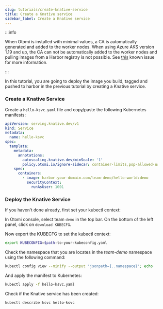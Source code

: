 ```yaml
---
slug: tutorials/create-knative-service
title: Create a Knative service
sidebar_label: Create a Knative service
---
```


:::info

When Otomi is installed with minimal values, a CA is automatically generated and added to the worker nodes. When using Azure AKS version 1.19 and up, the CA can not be automatically added to the worker nodes and pulling images from a Harbor registry is not possible. See [this](/docs/sre/known-issues/custom-ca) known issue for more information.

:::

In this tutorial, you are going to deploy the image you build, tagged and pushed to harbor in the previous tutorial by creating a Knative service.

### Create a Knative Service

Create a `hello-ksvc.yaml` file and copy/paste the following Kubernetes manifests:

```yaml
apiVersion: serving.knative.dev/v1
kind: Service
metadata:
  name: hello-ksvc
spec:
  template:
    metadata:
      annotations:
        autoscaling.knative.dev/minScale: '1'
        policy.otomi.io/ignore-sidecar: container-limits,psp-allowed-users
    spec:
      containers:
        - image: harbor.your-domain.com/team-demo/hello-world:demo
          securityContext:
            runAsUser: 1001
```

### Deploy the Knative Service

If you haven't done already, first set your kubectl context:

In Otomi console, select team `demo` in the top bar. On the bottom of the left panel, click on `download KUBECFG`.

Now export the KUBECFG to set the kubectl context:

```bash
export KUBECONFIG=$path-to-your-kubeconfig.yaml
```

Check the namespace that you are locates in the *team-demo* namespace using the following command: 
```bash
kubectl config view --minify --output 'jsonpath={..namespace}'; echo
```

And apply the manifest to Kubernetes:

```bash
kubectl apply -f hello-ksvc.yaml
```

Check if the Knative service has been created:

```bash
kubectl describe ksvc hello-ksvc
```
